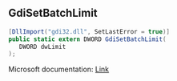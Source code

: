 ## GdiSetBatchLimit

```csharp
[DllImport("gdi32.dll", SetLastError = true)]
public static extern DWORD GdiSetBatchLimit(
   DWORD dwLimit
);
```

Microsoft documentation: [Link](https://docs.microsoft.com/en-us/windows/win32/api/wingdi/nf-wingdi-gdisetbatchlimit)
